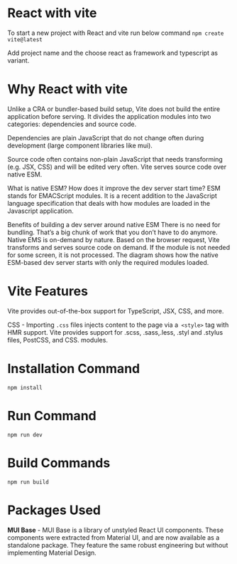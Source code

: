 # React with vite

To start a new project with React and vite run below command
``` npm create vite@latest ```

Add project name and the choose react as framework and typescript as variant.

# Why React with vite
Unlike a CRA or bundler-based build setup, Vite does not build the entire application before serving. It divides the application modules into two categories: dependencies and source code.

Dependencies are plain JavaScript that do not change often during development (large component libraries like mui).

Source code often contains non-plain JavaScript that needs transforming (e.g. JSX, CSS) and will be edited very often.
Vite serves source code over native ESM.

What is native ESM? How does it improve the dev server start time?
ESM stands for EMACScript modules. It is a recent addition to the JavaScript language specification that deals with how modules are loaded in the Javascript application.


Benefits of building a dev server around native ESM
There is no need for bundling. That’s a big chunk of work that you don’t have to do anymore.
Native EMS is on-demand by nature. Based on the browser request, Vite transforms and serves source code on demand. If the module is not needed for some screen, it is not processed. The diagram shows how the native ESM-based dev server starts with only the required modules loaded.

# Vite Features
Vite provides out-of-the-box support for TypeScript, JSX, CSS, and more.

CSS - Importing `.css` files injects content to the page via a` <style>` tag with HMR support. 
Vite provides support for .scss, .sass,.less, .styl and .stylus files, PostCSS, and CSS.  modules.



# Installation Command 

``` npm install ```

# Run Command

``` npm run dev ```

# Build Commands 

``` npm run build ```

# Packages Used

**MUI Base** - MUI Base is a library of unstyled React UI components. These components were extracted from Material UI, and are now available as a standalone package. They feature the same robust engineering but without implementing Material Design.

